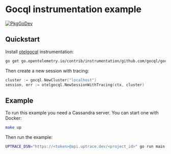# Gocql instrumentation example

[![PkgGoDev](https://pkg.go.dev/badge/go.opentelemetry.io/contrib/instrumentation/github.com/gocql/gocql/otelgocql)](https://pkg.go.dev/go.opentelemetry.io/contrib/instrumentation/github.com/gocql/gocql/otelgocql)

## Quickstart

Install
[otelgocql](https://github.com/open-telemetry/opentelemetry-go-contrib/tree/master/instrumentation/github.com/gocql/gocql/otelgocql)
instrumentation:

```bash
go get go.opentelemetry.io/contrib/instrumentation/github.com/gocql/gocql/otelgocql
```

Then create a new session with tracing:

```go
cluster := gocql.NewCluster("localhost")
session, err := otelgocql.NewSessionWithTracing(ctx, cluster)
```

## Example

To run this example you need a Cassandra server. You can start one with Docker:

```bash
make up
```

Then run the example:

```bash
UPTRACE_DSN="https://<token>@api.uptrace.dev/<project_id>" go run main.go
```
